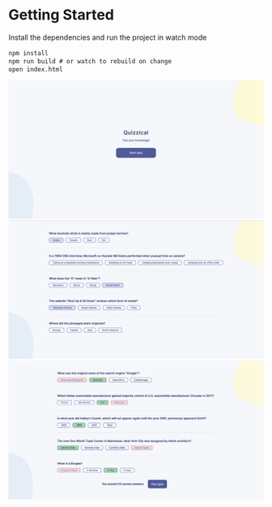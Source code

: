 # Getting Started
Install the dependencies and run the project in watch mode
```
npm install
npm run build # or watch to rebuild on change
open index.html
```

![](/screenshot1.png)
![](/screenshot2.png)
![](/screenshot3.png)
